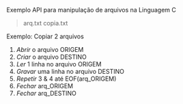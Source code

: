 Exemplo API para manipulação de arquivos na Linguagem C
> arq.txt copia.txt

Exemplo: Copiar 2 arquivos
1. *Abrir* o arquivo ORIGEM
2. *Criar* o arquivo DESTINO
3. *Ler* 1 linha no arquivo ORIGEM
4. *Gravar* uma linha no arquivo DESTINO
5. *Repetir* 3 & 4 até EOF(arq_ORIGEM)
6. *Fechar* arq_ORIGEM
7. *Fechar* arq_DESTINO
